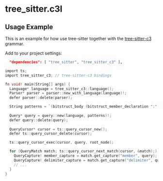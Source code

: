 # tree_sitter.c3l

## Usage Example

This is an example for how use tree-sitter together with the [tree-sitter-c3](https://github.com/c3lang/tree-sitter-c3) grammar.

Add to your project settings:
```json
  "dependencies": [ "tree_sitter", "tree_sitter_c3" ],
```

```c
import ts;
import tree_sitter_c3; // tree-sitter-c3 bindings

fn void! main(String[] args) {
  Language* language = tree_sitter_c3::language();
  Parser* parser = parser::new_with_language(language)!;
  defer parser::delete(parser);

  String patterns = `(bitstruct_body (bitstruct_member_declaration ":" @delimiter)+ @member)`;
  
  Query* query = query::new(language, patterns)!;
  defer query::delete(query);
  
  QueryCursor* cursor = ts::query_cursor_new();
  defer ts::query_cursor_delete(cursor);

  ts::query_cursor_exec(cursor, query, root_node);

  for (QueryMatch match; ts::query_cursor_next_match(cursor, &match);) {
    QueryCapture! member_capture = match.get_capture("member", query);
    QueryCapture! delimiter_capture = match.get_capture("delimiter", query);
    // ...
  }
}
```

